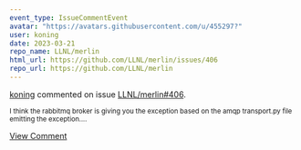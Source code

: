 ```yaml
---
event_type: IssueCommentEvent
avatar: "https://avatars.githubusercontent.com/u/455297?"
user: koning
date: 2023-03-21
repo_name: LLNL/merlin
html_url: https://github.com/LLNL/merlin/issues/406
repo_url: https://github.com/LLNL/merlin
---
```


<a href='https://github.com/koning' target='_blank'>koning</a> commented on issue <a href='https://github.com/LLNL/merlin/issues/406' target='_blank'>LLNL/merlin#406</a>.

<small>I think the rabbitmq broker is giving you the exception based on the amqp transport.py file emitting the exception....</small>

<a href='https://github.com/LLNL/merlin/issues/406' target='_blank'>View Comment</a>